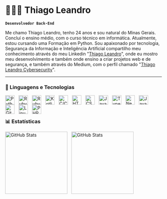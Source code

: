 # 👨🏾‍💻 Thiago Leandro

**`Desenvolvedor Back-End`**

Me chamo Thiago Leandro, tenho 24 anos e sou natural do Minas Gerais. Concluí o ensino médio, com o curso técnico em informática. Atualmente, estou cursando uma Formação em Python. Sou apaixonado por tecnologia, Segurança da Informação e Inteligência Artificial compartilho meu conhecimento através do meu Linkedin "[Thiago Leandro](www.linkedin.com/in/thiago-cyber25)", onde eu mostro meu desenvolvimento e também onde ensino a criar projetos web e de segurança, e também através do Medium, com o perfil chamado "[Thiago Leandro Cybersecurity](https://medium.com/@thiagoleandro2121)".

---

### 🤖 Linguagens e Tecnologias

<img
    align="left"
    alt="Python"
    title="Python" 
    width="30px"
    style="padding-right:10px;"
    src="https://cdn.jsdelivr.net/gh/devicons/devicon/icons/python/python-plain.svg" />

<img
    align="left"
    alt="Ruby"
    title="Ruby"
    width="30px"
    style="padding-right:10px;"
    src="https://cdn.jsdelivr.net/gh/devicons/devicon@latest/icons/ruby/ruby-plain-wordmark.svg" />

<img
    align="left"
    alt="Ruby on Rails"
    title="Ruby on Rails"
    width="30px"
    style="padding-right:10px;"
    src="https://cdn.jsdelivr.net/gh/devicons/devicon@latest/icons/rails/rails-original-wordmark.svg" />

<img
    align="left"
    alt="Kotlin"
    title="Kotlin" 
    width="30px"
    style="padding-right:10px;"
    src="https://cdn.jsdelivr.net/gh/devicons/devicon@latest/icons/kotlin/kotlin-original.svg" />
      
<img
    align="left"
    alt="C/C++"
    title="C/C++" 
    width="30px"
    style="padding-right:10px;"
    src="https://cdn.jsdelivr.net/gh/devicons/devicon@latest/icons/cplusplus/cplusplus-plain.svg" />
     
<img 
    align="left" 
    alt="HTML"
    title="HTML" 
    width="30px" 
    style="padding-right: 10px;" 
    src="https://cdn.jsdelivr.net/gh/devicons/devicon@latest/icons/html5/html5-original.svg"/> 

<img 
    align="left" 
    alt="CSS" 
    title="CSS"
    width="30px" 
    style="padding-right: 10px;" 
    src="https://cdn.jsdelivr.net/gh/devicons/devicon@latest/icons/css3/css3-original.svg"/> 

<img 
    align="left" 
    alt="JavaScript" 
    title="JavaScript"
    width="30px" 
    style="padding-right: 10px;" 
    src="https://cdn.jsdelivr.net/gh/devicons/devicon@latest/icons/javascript/javascript-original.svg"/> 

<img 
    align="left" 
    alt="TypeScript"
    title="TypeScript" 
    width="30px" 
    style="padding-right: 10px;" 
    src="https://cdn.jsdelivr.net/gh/devicons/devicon@latest/icons/typescript/typescript-original.svg"/>

<img 
    align="left" 
    alt="Next.js" 
    title="Next.js"
    width="30px" 
    style="padding-right: 10px;" 
    src="https://cdn.jsdelivr.net/gh/devicons/devicon@latest/icons/nextjs/nextjs-original.svg" />

<img
    align="left"
    alt="Java"
    title="Java" 
    width="30px"
    style="padding-right:10px;"
    src="https://cdn.jsdelivr.net/gh/devicons/devicon/icons/java/java-original.svg"/>

<img
    align="left"
    alt="GitHub"
    title="GitHub" 
    width="30px"
    style="padding-right:10px;"
    src="https://cdn.jsdelivr.net/gh/devicons/devicon@latest/icons/github/github-original.svg" />

<img
    align="left"
    alt="Linux"
    title="Linux"
    width="30px"
    style="padding-right:10px;"
    src="https://cdn.jsdelivr.net/gh/devicons/devicon/icons/linux/linux-original.svg" />

<img 
    align="left" 
    alt="PHP" 
    title="PHP"
    width="30px" 
    style="padding-right: 10px;" 
    src="https://cdn.jsdelivr.net/gh/devicons/devicon@latest/icons/php/php-original.svg"/>


<br/>
<br/>

#
### 📊 Estatísticas

<p>
  <img 
    align="left" 
    alt="GitHub Stats" 
    height="200" 
    style="padding-right: 10px;" 
    src="https://github-readme-stats.vercel.app/api?username=thiagoleandrodev&show_icons=true&theme=tokyonight&include_all_commits=true&locale=pt-br" 
  />

<img 
      align="left" 
      alt="GitHub Stats" 
      height="200" 
      src="https://github-readme-stats.vercel.app/api/top-langs/?username=thiagoleandrodev&theme=tokyonight&layout=compact&custom_title=Tecnologias&langs_count=9" 
  />

</p>
